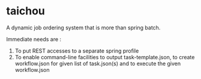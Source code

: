 # taichou
A dynamic job ordering system that is more than spring batch. 

Immediate needs are :

1. To put REST accesses to a separate spring profile
2. To enable command-line facilities to output task-template.json, to create workflow.json for given list of task.json(s) and to execute the given workflow.json